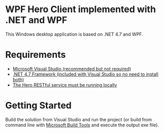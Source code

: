 # WPF Hero Client implemented with .NET and WPF
This Windows desktop application is based on .NET 4.7 and WPF.

# Requirements
* [Microsoft Visual Studio (recommended but not required)](https://visualstudio.microsoft.com/)
* [.NET 4.7 Framework (included with Visual Studio so no need to install both)](http://go.microsoft.com/fwlink/?LinkId=528259)
* [The Hero RESTful service must be running locally](https://github.com/StefanRehder/dotnetcore-simple-nancy-example)

# Getting Started
Build the solution from Visual Studio and run the project (or build from command line with [Microsoft Build Tools](http://www.microsoft.com/en-us/download/details.aspx?id=48159) and execute the output exe file).
